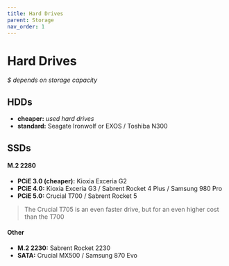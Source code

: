 ```yaml
---
title: Hard Drives
parent: Storage
nav_order: 1
---
```

# Hard Drives

*$ depends on storage capacity*

## HDDs

- **cheaper:** *used hard drives*
- **standard:** Seagate Ironwolf or EXOS / Toshiba N300

## SSDs

#### M.2 2280

- **PCiE 3.0 (cheaper):** Kioxia Exceria G2
- **PCiE 4.0:** Kioxia Exceria G3 / Sabrent Rocket 4 Plus / Samsung 980 Pro 
- **PCiE 5.0:** Crucial T700 / Sabrent Rocket 5

> The Crucial T705 is an even faster drive, but for an even higher cost than the T700

#### Other

- **M.2 2230:** Sabrent Rocket 2230
- **SATA:** Crucial MX500 / Samsung 870 Evo

